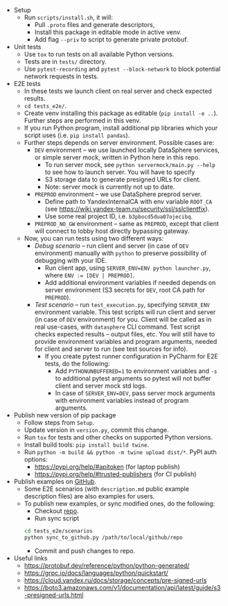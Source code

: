 - Setup
  - Run `scripts/install.sh`, it will:
    - Pull `.proto` files and generate descriptors,
    - Install this package in editable mode in active venv.
    - Add flag `--priv` to script to generate private protobuf. 
- Unit tests
  - Use `tox` to run tests on all available Python versions. 
  - Tests are in `tests/` directory.
  - Use `pytest-recording` and `pytest --block-network` to block potential network requests in tests.
- E2E tests
  - In these tests we launch client on real server and check expected results.
  - `cd tests_e2e/`.
  - Create venv installing this package as editable (`pip install -e ..`). Further steps are performed in this venv.
  - If you run Python program, install additional pip libraries which your script uses (i.e. `pip install pandas`).
  - Further steps depends on server environment. Possible cases are:
    - `DEV` environment – we use launched locally DataSphere services, or simple server mock, written in Python here in 
      this repo.
      - To run server mock, see `python servermock/main.py --help` to see how to launch server. You will have to specify
      - S3 storage data to generate presigned URLs for client.
      - Note: server mock is currently not up to date.
    - `PREPROD` environment – we use DataSphere preprod server.
      - Define path to YandexInternalCA with env variable `ROOT_CA` (see https://wiki.yandex-team.ru/security/ssl/sslclientfix).
      - Use some real project ID, i.e. `b3pbocd5dua07ojecibq`.
    - `PREPROD_NO_GW` environment – same as `PREPROD`, except that client will connect to lobby host directly
      bypassing gateway.
  - Now, you can run tests using two different ways:
    - _Debug scenario_ – run client and server (in case of `DEV` environment) manually with `python` to preserve 
      possibility of debugging with your IDE.
      - Run client app, using `SERVER_ENV=ENV python launcher.py`, where `ENV := [DEV | PREPROD]`.
      - Add additional environment variables if needed depends on server environment 
        (S3 secrets for `DEV`, root CA path for `PREPROD`).
    -  _Test scenario_ – run `test_execution.py`, specifying `SERVER_ENV` environment variable. This test scripts will
      run client and server (in case of `DEV` environment) for you. Client will be called as in real use-cases, with
      `datasphere` CLI command. Test script checks expected results – output files, etc. You will still have to 
      provide environment variables and program arguments, needed for client and server to run 
      (see test sources for info).
        - If you create pytest runner configuration in PyCharm for E2E tests, do the following:
          - Add `PYTHONUNBUFFERED=1` to environment variables and `-s` to additional pytest arguments so pytest will not 
          buffer client and server mock std logs.
          - In case of `SERVER_ENV=DEV`, pass server mock arguments with environment variables instead of program 
          arguments.
- Publish new version of pip package
  - Follow steps from `Setup`.
  - Update version in `version.py`, commit this change.
  - Run `tox` for tests and other checks on supported Python versions.
  - Install build tools: `pip install build twine`.
  - Run `python -m build && python -m twine upload dist/*`. PyPI auth options: 
    - https://pypi.org/help/#apitoken (for laptop publish)
    - https://pypi.org/help/#trusted-publishers (for CI publish)
- Publish examples on [GitHub](https://github.com/yandex-cloud-examples/yc-datasphere-jobs-examples).
  - Some E2E scenarios (with `description.md` public example description files) are also examples for users. 
  - To publish new examples, or sync modified ones, do the following:
    - Checkout [repo](https://github.com/yandex-cloud-examples/yc-datasphere-jobs-examples).
    - Run sync script
    ```bash
    cd tests_e2e/scenarios
    python sync_to_github.py /path/to/local/github/repo
    ```
    - Commit and push changes to repo.
- Useful links
  - https://protobuf.dev/reference/python/python-generated/
  - https://grpc.io/docs/languages/python/quickstart/
  - https://cloud.yandex.ru/docs/storage/concepts/pre-signed-urls
  - https://boto3.amazonaws.com/v1/documentation/api/latest/guide/s3-presigned-urls.html
